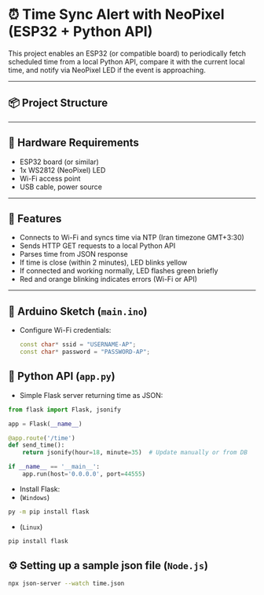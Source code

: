 # ⏰ Time Sync Alert with NeoPixel (ESP32 + Python API)

This project enables an ESP32 (or compatible board) to periodically fetch scheduled time from a local Python API, compare it with the current local time, and notify via NeoPixel LED if the event is approaching.

---

## 📦 Project Structure

---

## 🔌 Hardware Requirements

- ESP32 board (or similar)
- 1x WS2812 (NeoPixel) LED
- Wi-Fi access point
- USB cable, power source

---

## 🎯 Features

- Connects to Wi-Fi and syncs time via NTP (Iran timezone GMT+3:30)
- Sends HTTP GET requests to a local Python API
- Parses time from JSON response
- If time is close (within 2 minutes), LED blinks yellow
- If connected and working normally, LED flashes green briefly
- Red and orange blinking indicates errors (Wi-Fi or API)

---

## 🧠 Arduino Sketch (`main.ino`)

- Configure Wi-Fi credentials:
  ```cpp
  const char* ssid = "USERNAME-AP";
  const char* password = "PASSWORD-AP";
  ```

## 🐍 Python API (`app.py`)

- Simple Flask server returning time as JSON:

```py
from flask import Flask, jsonify

app = Flask(__name__)

@app.route('/time')
def send_time():
    return jsonify(hour=18, minute=35)  # Update manually or from DB

if __name__ == '__main__':
    app.run(host='0.0.0.0', port=44555)
```

- Install Flask:
- (`Windows`)

```sh
py -m pip install flask
```

- (`Linux`)

```sh
pip install flask
```

## ⚙️ Setting up a sample json file (`Node.js`)

```sh
npx json-server --watch time.json
```
